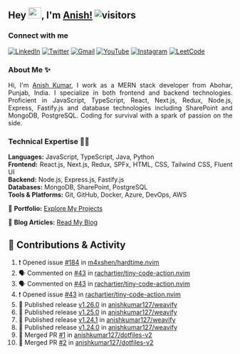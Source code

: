 ## Hey <img src="https://github.com/TheDudeThatCode/TheDudeThatCode/blob/master/Assets/Hi.gif" width="29px" height="25px">, I'm [Anish!](https://github.com/anishkumar127) ![visitors](https://visitor-badge.laobi.icu/badge?page_id=anishkumar127.anishkumar127)

### Connect with me
<!-- Social Media Links -->
[![LinkedIn](https://img.shields.io/badge/LinkedIn-0A66C2?style=for-the-badge&logo=linkedin&logoColor=white)](https://www.linkedin.com/in/anishkumar29/)
[![Twitter](https://img.shields.io/badge/Twitter-1DA1F2?style=for-the-badge&logo=twitter&logoColor=white)](https://twitter.com/anishbishnoixD)
[![Gmail](https://img.shields.io/badge/Gmail-D14836?style=for-the-badge&logo=gmail&logoColor=white)](mailto:anishbishnoi127@gmail.com)
[![YouTube](https://img.shields.io/badge/YouTube-FF0000?style=for-the-badge&logo=youtube&logoColor=white)](https://www.youtube.com/channel/UCWy3HY8xhhCU37FS8t9m9kA)
[![Instagram](https://img.shields.io/badge/Instagram-E4405F?style=for-the-badge&logo=instagram&logoColor=white)](https://www.instagram.com/anishbishnoi29)
[![LeetCode](https://img.shields.io/badge/LeetCode-FFA116?style=for-the-badge&logo=leetcode&logoColor=white)](https://leetcode.com/anishkumar127)


### About Me ✨
<div align="justify" id="anishkumar127">

Hi, I'm [Anish Kumar](https://www.linkedin.com/in/anishkumar29/), I work as a MERN stack developer from Abohar, Punjab, India. I specialize in both frontend and backend technologies. Proficient in JavaScript, TypeScript, React, Next.js, Redux, Node.js, Express, Fastify.js and database technologies including SharePoint and MongoDB, PostgreSQL. Coding for survival with a spark of passion on the side.

### Technical Expertise 👨‍💻

**Languages:** JavaScript, TypeScript, Java, Python  
**Frontend:** React.js, Next.js, Redux, SPFx, HTML, CSS, Tailwind CSS, Fluent UI  
**Backend:** Node.js, Express.js, Fastify.js  
**Databases:** MongoDB, SharePoint, PostgreSQL  
**Tools & Platforms:** Git, GitHub, Docker, Azure, DevOps, AWS

📂 **Portfolio:** [Explore My Projects](https://anishkumar127.github.io/me/projects)  

📝 **Blog Articles:** [Read My Blog](https://anishkumar127.github.io/me/)  

</div>

## 🌟 Contributions & Activity 
<!--START_SECTION:activity-->

1. ❗️ Opened issue [#184](https://github.com/m4xshen/hardtime.nvim/issues/184) in [m4xshen/hardtime.nvim](https://github.com/m4xshen/hardtime.nvim)
2. 🗣 Commented on [#43](https://github.com/rachartier/tiny-code-action.nvim/issues/43) in [rachartier/tiny-code-action.nvim](https://github.com/rachartier/tiny-code-action.nvim)
3. 🗣 Commented on [#43](https://github.com/rachartier/tiny-code-action.nvim/issues/43#issuecomment-2943104339) in [rachartier/tiny-code-action.nvim](https://github.com/rachartier/tiny-code-action.nvim)
4. ❗ Opened issue [#43](https://github.com/rachartier/tiny-code-action.nvim/issues/43) in [rachartier/tiny-code-action.nvim](https://github.com/rachartier/tiny-code-action.nvim)
5. 🚀 Published release [v1.26.0](https://github.com/anishkumar127/weavify/releases/tag/v1.26.0) in [anishkumar127/weavify](https://github.com/anishkumar127/weavify)
6. 🚀 Published release [v1.25.0](https://github.com/anishkumar127/weavify/releases/tag/v1.25.0) in [anishkumar127/weavify](https://github.com/anishkumar127/weavify)
7. 🚀 Published release [v1.24.1](https://github.com/anishkumar127/weavify/releases/tag/v1.24.1) in [anishkumar127/weavify](https://github.com/anishkumar127/weavify)
8. 🚀 Published release [v1.24.0](https://github.com/anishkumar127/weavify/releases/tag/v1.24.0) in [anishkumar127/weavify](https://github.com/anishkumar127/weavify)
9. 🎉 Merged PR [#1](https://github.com/anishkumar127/dotfiles-v2/pull/1) in [anishkumar127/dotfiles-v2](https://github.com/anishkumar127/dotfiles-v2)
10. 🎉 Merged PR [#2](https://github.com/anishkumar127/dotfiles-v2/pull/2) in [anishkumar127/dotfiles-v2](https://github.com/anishkumar127/dotfiles-v2)
<!--END_SECTION:activity-->

<!-- ### Holopin Badges

[![@anishkumar127's Holopin board](https://holopin.me/anishkumar127)](https://holopin.io/@anishkumar127) -->
